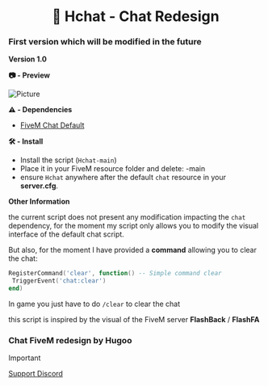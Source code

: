 <h1 align="center">🔖 Hchat - Chat Redesign</h1>

### First version which will be modified in the future

**Version 1.0**

**📷 - Preview**

![Picture](https://github.com/Hugoo07/Hchat/assets/118628334/125b1c4d-755b-431f-8801-1e25d228807a)


**⚠️ - Dependencies**
- [FiveM Chat Default](https://github.com/citizenfx/cfx-server-data/tree/master/resources/%5Bgameplay%5D/chat)

**🛠 - Install**
- Install the script (``Hchat-main``)
- Place it in your FiveM resource folder and delete: -main
- ensure ``Hchat`` anywhere after the default ``chat`` resource in your **server.cfg**.

**Other Information**

the current script does not present any modification impacting the ``chat`` dependency, for the moment my script only allows you to modify the visual interface of the default chat script.

But also, for the moment I have provided a **command** allowing you to clear the chat:
```lua
RegisterCommand('clear', function() -- Simple command clear
 TriggerEvent('chat:clear')
end)
```
In game you just have to do ``/clear`` to clear the chat


this script is inspired by the visual of the FiveM server **FlashBack** / **FlashFA**

### Chat FiveM redesign by Hugoo


> [!IMPORTANT]
> [Support Discord](https://discord.gg/etVwYkwuNB)
